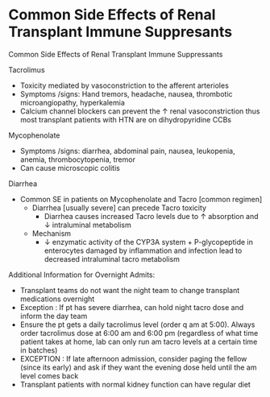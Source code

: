 # Common Side Effects of Renal Transplant Immune Suppresants

Common Side Effects of Renal Transplant Immune Suppressants

Tacrolimus

-   Toxicity
    mediated by vasoconstriction to the afferent arterioles
-   Symptoms
    /signs: Hand tremors, headache, nausea, thrombotic microangiopathy,
    hyperkalemia
-   Calcium
    channel blockers can prevent the
    ↑
    renal vasoconstriction thus most transplant patients with HTN are on
    dihydropyridine CCBs

Mycophenolate

-   Symptoms
    /signs: diarrhea, abdominal pain, nausea, leukopenia, anemia,
    thrombocytopenia, tremor
-   Can cause microscopic colitis

Diarrhea

-   Common
    SE in patients on Mycophenolate and Tacro \[common regimen\]
    -   Diarrhea \[usually severe\] can precede Tacro toxicity
        -   Diarrhea causes increased Tacro levels due to
            ↑
            absorption and
            ↓
            intraluminal metabolism
    -   Mechanism
        -   ↓
            enzymatic activity of the CYP3A system + P-glycopeptide in
            enterocytes damaged by inflammation and infection lead to
            decreased intraluminal tacro metabolism

Additional Information for Overnight Admits:

-   Transplant
    teams do not want the night team to change transplant medications
    overnight
-   Exception
    : If pt has severe diarrhea, can hold night tacro dose and inform
    the day team
-   Ensure the pt gets a daily tacrolimus level (order q am at 5:00).
    Always order tacrolimus dose at 6:00 am and 6:00 pm (regardless of
    what time patient takes at home, lab can only run am tacro levels at
    a certain time in batches)
-   EXCEPTION
    : If late afternoon admission, consider paging the fellow (since its
    early) and ask if they want the evening dose held until the am level
    comes back
-   Transplant patients with normal kidney function can have regular
    diet
